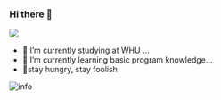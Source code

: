### Hi there 👋
![](https://visitor-badge.glitch.me/badge?page_id=weivwang.readme)

 - 🔭 I’m currently studying at WHU ...
 - 🌱 I’m currently learning basic program knowledge...
 - 👯stay hungry, stay foolish

![info](https://github-readme-stats.vercel.app/api?username=weivwang&show_icons=true&count_private=true&hide=prs&theme=dark)
<!--
**weivwang/weivwang** is a ✨ _special_ ✨ repository because its `README.md` (this file) appears on your GitHub profile.

Here are some ideas to get you started:


-  I’m looking to collaborate on ...
- 🤔 I’m looking for help with ...
- 💬 Ask me about ...
- 📫 How to reach me: ...
- 😄 Pronouns: ...

-->
